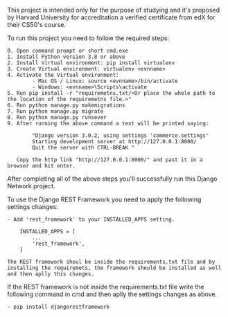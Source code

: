 This project is intended only for the purpose of studying and it's proposed by Harvard University for accreditation a verified certificate from edX for their CS50's course.

To run this project you need to follow the required steps:

	0. Open command prompt or short cmd.exe
	1. Install Python version 3.8 or above
	2. Install Virtual environment: pip install virtualenv
	3. Create Virtual environment: virtualenv <evnname>
	4. Activate the Virtual environment:
			- Mac OS / Linux: source <evnname>/bin/activate
			- Windows: <evnname>\Scripts\activate
	5. Run pip install -r "requiremetns.txt/<Or place the whole path to the location of the requiremetns file.>"
	6. Run python manage.py makemigrations
	7. Run python manage.py migrate
	8. Run python manage.py runsever
	9. After running the above command a text will be printed saying:
			
			"Django version 3.0.2, using settings 'commerce.settings'
			Starting development server at http://127.0.0.1:8000/
			Quit the server with CTRL-BREAK "
		
	   Copy the http link "http://127.0.0.1:8000/" and past it in a browser and hit enter.
	

After completing all of the above steps you'll successfully run this Django Network project.

To use the Django REST Framework you need to apply the following settings changes:
	
	- Add 'rest_framework' to your INSTALLED_APPS setting.
		
		INSTALLED_APPS = [
			...
			'rest_framework',
		]
	
	The REST framework shoul be inside the requirements.txt file and by installing the requiremets, the framework should be installed as well and then aplly this changes.

If the REST framework is not inside the requirements.txt file write the following command in cmd and then aplly the settings changes as above.
	
	- pip install djangorestframework
